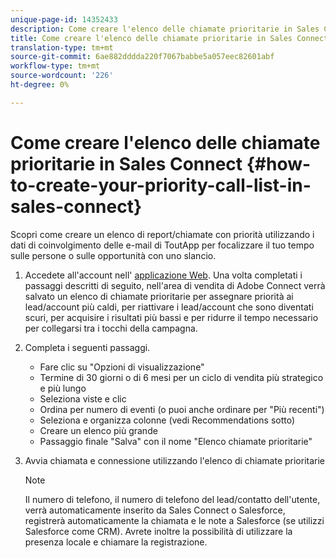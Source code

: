 ```yaml
---
unique-page-id: 14352433
description: Come creare l'elenco delle chiamate prioritarie in Sales Connect - Marketo Docs - Documentazione prodotto
title: Come creare l'elenco delle chiamate prioritarie in Sales Connect
translation-type: tm+mt
source-git-commit: 6ae882dddda220f7067babbe5a057eec82601abf
workflow-type: tm+mt
source-wordcount: '226'
ht-degree: 0%

---
```



# Come creare l&#39;elenco delle chiamate prioritarie in Sales Connect {#how-to-create-your-priority-call-list-in-sales-connect}

Scopri come creare un elenco di report/chiamate con priorità utilizzando i dati di coinvolgimento delle e-mail di ToutApp per focalizzare il tuo tempo sulle persone o sulle opportunità con uno slancio.

1. Accedete all&#39;account nell&#39; [applicazione Web](https://toutapp.com/login). Una volta completati i passaggi descritti di seguito, nell&#39;area di vendita di Adobe Connect verrà salvato un elenco di chiamate prioritarie per assegnare priorità ai lead/account più caldi, per riattivare i lead/account che sono diventati scuri, per acquisire i risultati più bassi e per ridurre il tempo necessario per collegarsi tra i tocchi della campagna.

1. Completa i seguenti passaggi.

   * Fare clic su &quot;Opzioni di visualizzazione&quot;
   * Termine di 30 giorni o di 6 mesi per un ciclo di vendita più strategico e più lungo
   * Seleziona viste e clic
   * Ordina per numero di eventi (o puoi anche ordinare per &quot;Più recenti&quot;)
   * Seleziona e organizza colonne (vedi Recommendations sotto)
   * Creare un elenco più grande
   * Passaggio finale &quot;Salva&quot; con il nome &quot;Elenco chiamate prioritarie&quot;

1. Avvia chiamata e connessione utilizzando l&#39;elenco di chiamate prioritarie

   >[!NOTE]
   >
   >Il numero di telefono, il numero di telefono del lead/contatto dell&#39;utente, verrà automaticamente inserito da Sales Connect o Salesforce, registrerà automaticamente la chiamata e le note a Salesforce (se utilizzi Salesforce come CRM). Avrete inoltre la possibilità di utilizzare la presenza locale e chiamare la registrazione.
